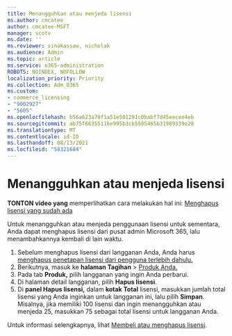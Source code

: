 ```yaml
---
title: Menangguhkan atau menjeda lisensi
ms.author: cmcatee
author: cmcatee-MSFT
manager: scotv
ms.date: ''
ms.reviewer: sinakassaw, nicholak
ms.audience: Admin
ms.topic: article
ms.service: o365-administration
ROBOTS: NOINDEX, NOFOLLOW
localization_priority: Priority
ms.collection: Adm_O365
ms.custom:
- commerce_licensing
- "9002927"
- "5605"
ms.openlocfilehash: b56a623a70f1a51e501291c0babf7d45eecee4eb
ms.sourcegitcommit: ab75f66355116e995b3cb5505465b31989339e28
ms.translationtype: MT
ms.contentlocale: id-ID
ms.lasthandoff: 08/13/2021
ms.locfileid: "58321684"
---
```

# <a name="suspend-or-pause-licenses"></a>Menangguhkan atau menjeda lisensi

**TONTON video yang** memperlihatkan cara melakukan hal ini: [Menghapus lisensi yang sudah ada](https://go.microsoft.com/fwlink/p/?linkid=2154938)

Untuk menangguhkan atau menjeda penggunaan lisensi untuk sementara, Anda dapat menghapus lisensi dari pusat admin Microsoft 365, lalu menambahkannya kembali di lain waktu.

1. Sebelum menghapus lisensi dari langganan Anda, Anda harus [menghapus penetapan lisensi dari pengguna terlebih dahulu.](https://docs.microsoft.com/microsoft-365/admin/manage/remove-licenses-from-users)
2. Berikutnya, masuk ke **halaman Tagihan**  >  [Produk Anda.](https://go.microsoft.com/fwlink/p/?linkid=842054)
3. Pada tab **Produk,** pilih langganan yang ingin Anda perbarui.
4. Di halaman detail langganan, pilih **Hapus lisensi**.
5. Di **panel Hapus lisensi,** dalam **kotak Total** lisensi, masukkan jumlah total lisensi yang Anda inginkan untuk langganan ini, lalu pilih **Simpan**. Misalnya, jika memiliki 100 lisensi dan ingin menangguhkan atau menjeda 25, masukkan 75 sebagai total lisensi untuk langganan Anda.

Untuk informasi selengkapnya, lihat [Membeli atau menghapus lisensi](https://docs.microsoft.com/microsoft-365/commerce/licenses/buy-licenses).